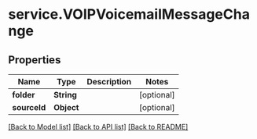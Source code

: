 # service.VOIPVoicemailMessageChange

## Properties
Name | Type | Description | Notes
------------ | ------------- | ------------- | -------------
**folder** | **String** |  | [optional] 
**sourceId** | **Object** |  | [optional] 

[[Back to Model list]](../README.md#documentation-for-models) [[Back to API list]](../README.md#documentation-for-api-endpoints) [[Back to README]](../README.md)


